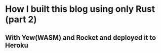 # How I built this blog using only Rust (part 2)
## With Yew(WASM) and Rocket and deployed it to Heroku
